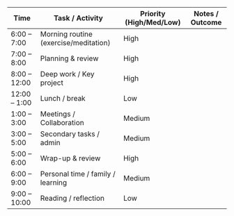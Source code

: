 | Time         | Task / Activity                       | Priority (High/Med/Low) | Notes / Outcome |
| ------------ | ------------------------------------- | ----------------------- | --------------- |
| 6:00 – 7:00  | Morning routine (exercise/meditation) | High                    |                 |
| 7:00 – 8:00  | Planning & review                     | High                    |                 |
| 8:00 – 12:00 | Deep work / Key project               | High                    |                 |
| 12:00 – 1:00 | Lunch / break                         | Low                     |                 |
| 1:00 – 3:00  | Meetings / Collaboration              | Medium                  |                 |
| 3:00 – 5:00  | Secondary tasks / admin               | Medium                  |                 |
| 5:00 – 6:00  | Wrap-up & review                      | High                    |                 |
| 6:00 – 9:00  | Personal time / family / learning     | Medium                  |                 |
| 9:00 – 10:00 | Reading / reflection                  | Low                     |                 |

